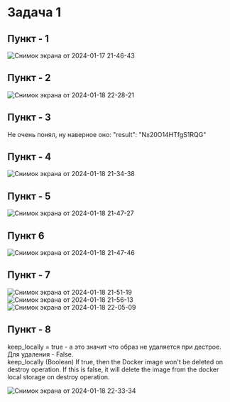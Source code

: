 # Задача 1

## **Пункт - 1**

![Снимок экрана от 2024-01-17 21-46-43](https://github.com/JustAleksy/introduction_to_terraform/assets/143338652/ce4e388b-79c2-43e1-a78a-c164b93ed935)

## **Пункт - 2**

![Снимок экрана от 2024-01-18 22-28-21](https://github.com/JustAleksy/introduction_to_terraform/assets/143338652/014c4778-7430-421d-8a4a-881dd1b15341)

## **Пункт - 3**

Не очень понял, ну наверное оно:  "result": "Nx20O14HTfgS1RQG"

## **Пункт - 4**

![Снимок экрана от 2024-01-18 21-34-38](https://github.com/JustAleksy/introduction_to_terraform/assets/143338652/2f6b61a5-081c-45d8-b2b3-8c4bbb88ef7a)

## **Пункт - 5**

![Снимок экрана от 2024-01-18 21-47-27](https://github.com/JustAleksy/introduction_to_terraform/assets/143338652/0d235e65-3616-4657-9c93-5f1495bb5230)

## **Пункт 6**

![Снимок экрана от 2024-01-18 21-47-46](https://github.com/JustAleksy/introduction_to_terraform/assets/143338652/2e9fe079-7eb1-4baa-952e-6071a61e4ec9)

## **Пункт - 7**

![Снимок экрана от 2024-01-18 21-51-19](https://github.com/JustAleksy/introduction_to_terraform/assets/143338652/5ecc3193-752a-4e4e-a1b7-26db88d90026)
![Снимок экрана от 2024-01-18 21-56-13](https://github.com/JustAleksy/introduction_to_terraform/assets/143338652/f61d0288-097f-4237-8d66-bce59de389f3)
![Снимок экрана от 2024-01-18 22-05-09](https://github.com/JustAleksy/introduction_to_terraform/assets/143338652/7f461053-58bf-4426-bfab-a8de1475b93d)

## **Пункт - 8**

keep_locally = true - а это значит что образ не удаляется при дестрое. Для удаления - False.  
keep_locally (Boolean) If true, then the Docker image won't be deleted on destroy operation. If this is false, it will delete the image from the docker local storage on destroy operation.

![Снимок экрана от 2024-01-18 22-33-34](https://github.com/JustAleksy/introduction_to_terraform/assets/143338652/d7c84603-d221-4290-aa40-dd46770c4cc7)  
